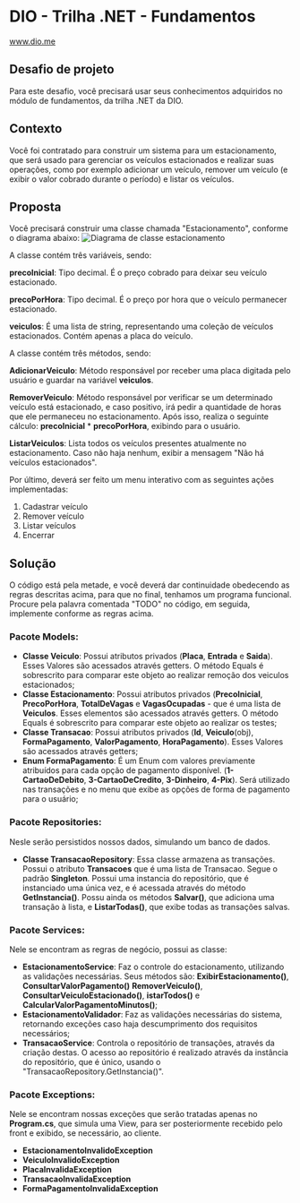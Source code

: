 # DIO - Trilha .NET - Fundamentos
www.dio.me

## Desafio de projeto
Para este desafio, você precisará usar seus conhecimentos adquiridos no módulo de fundamentos, da trilha .NET da DIO.

## Contexto
Você foi contratado para construir um sistema para um estacionamento, que será usado para gerenciar os veículos estacionados e realizar suas operações, como por exemplo adicionar um veículo, remover um veículo (e exibir o valor cobrado durante o período) e listar os veículos.

## Proposta
Você precisará construir uma classe chamada "Estacionamento", conforme o diagrama abaixo:
![Diagrama de classe estacionamento](diagrama_classe_estacionamento.png)

A classe contém três variáveis, sendo:

**precoInicial**: Tipo decimal. É o preço cobrado para deixar seu veículo estacionado.

**precoPorHora**: Tipo decimal. É o preço por hora que o veículo permanecer estacionado.

**veiculos**: É uma lista de string, representando uma coleção de veículos estacionados. Contém apenas a placa do veículo.

A classe contém três métodos, sendo:

**AdicionarVeiculo**: Método responsável por receber uma placa digitada pelo usuário e guardar na variável **veiculos**.

**RemoverVeiculo**: Método responsável por verificar se um determinado veículo está estacionado, e caso positivo, irá pedir a quantidade de horas que ele permaneceu no estacionamento. Após isso, realiza o seguinte cálculo: **precoInicial** * **precoPorHora**, exibindo para o usuário.

**ListarVeiculos**: Lista todos os veículos presentes atualmente no estacionamento. Caso não haja nenhum, exibir a mensagem "Não há veículos estacionados".

Por último, deverá ser feito um menu interativo com as seguintes ações implementadas:
1. Cadastrar veículo
2. Remover veículo
3. Listar veículos
4. Encerrar


## Solução
O código está pela metade, e você deverá dar continuidade obedecendo as regras descritas acima, para que no final, tenhamos um programa funcional. Procure pela palavra comentada "TODO" no código, em seguida, implemente conforme as regras acima.

### Pacote Models:

- **Classe Veiculo**: Possui atributos privados (**Placa**, **Entrada** e **Saida**). Esses Valores são acessados através getters. O método Equals é sobrescrito para comparar este objeto ao realizar remoção dos veiculos estacionados;
- **Classe Estacionamento**: Possui atributos privados (**PrecoInicial**, **PrecoPorHora**, **TotalDeVagas** e **VagasOcupadas** - que é uma lista de **Veiculos**. Esses elementos são acessados através getters. O método Equals é sobrescrito para comparar este objeto ao realizar os testes;
- **Classe Transacao**: Possui atributos privados (**Id**, **Veiculo**(obj), **FormaPagamento**, **ValorPagamento**, **HoraPagamento**). Esses Valores são acessados através getters;
- **Enum FormaPagamento**: É um Enum com valores previamente atribuídos para cada opção de pagamento disponível. (**1-CartaoDeDebito**, **3-CartaoDeCredito**, **3-Dinheiro**, **4-Pix**). Será utilizado nas transações e no menu que exibe as opções de forma de pagamento para o usuário;

### Pacote Repositories:
Nesle serão persistidos nossos dados, simulando um banco de dados.
- **Classe TransacaoRepository**:  Essa classe armazena as transações. Possui o atributo **Transacoes** que é uma lista de Transacao. Segue o padrão **Singleton**. Possui uma instancia do repositório, que é instanciado uma única vez, e é acessada através do método **GetInstancia()**. Possu ainda os métodos **Salvar()**, que adiciona uma transação à lista, e **ListarTodas()**, que exibe todas as transações salvas.

### Pacote Services:
Nele se encontram as regras de negócio, possui as classe:
- **EstacionamentoService**: Faz o controle do estacionamento, utilizando as validações necessárias. Seus métodos são: **ExibirEstacionamento()**, **ConsultarValorPagamento()** **RemoverVeiculo()**, **ConsultarVeiculoEstacionado()**, **istarTodos()** e **CalcularValorPagamentoMinutos()**;
- **EstacionamentoValidador**: Faz as validações necessárias do sistema, retornando exceções caso haja descumprimento dos requisitos necessários;
- **TransacaoService**: Controla o repositório de transações, através da criação destas. O acesso ao repositório é realizado através da instância do repositório, que é único, usando o "TransacaoRepository.GetInstancia()".

### Pacote Exceptions:
Nele se encontram nossas exceções que serão tratadas apenas no **Program.cs**, que simula uma View, para ser posteriormente recebido pelo front e exibido, se necessário, ao cliente.
- **EstacionamentoInvalidoException**
- **VeiculoInvalidoException**
- **PlacaInvalidaException**
- **TransacaoInvalidaException**
- **FormaPagamentoInvalidaException**